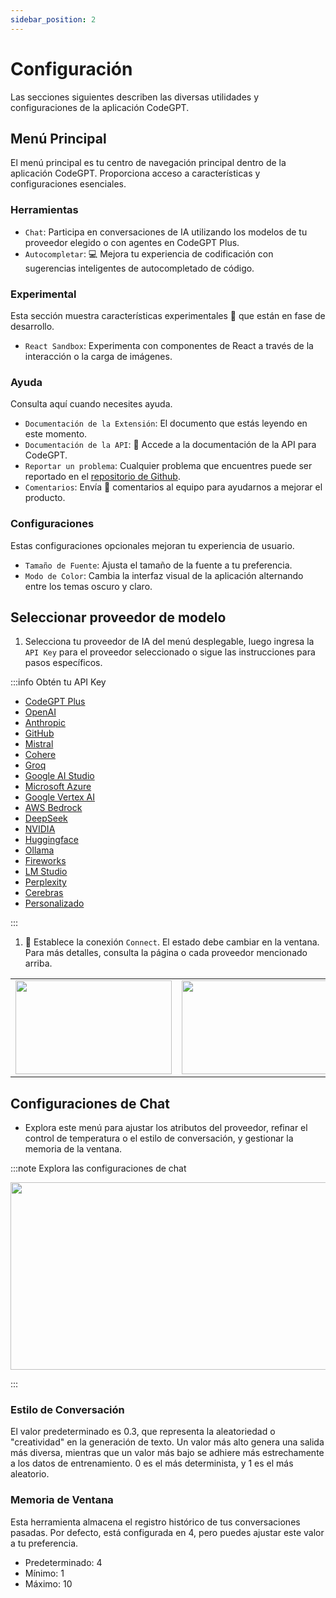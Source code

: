 ```yaml
---
sidebar_position: 2
---
```


# Configuración

Las secciones siguientes describen las diversas utilidades y configuraciones de la aplicación CodeGPT.

## Menú Principal

El menú principal es tu centro de navegación principal dentro de la aplicación CodeGPT. Proporciona acceso a características y configuraciones esenciales.

### Herramientas

- `Chat`: Participa en conversaciones de IA utilizando los modelos de tu proveedor elegido o con agentes en CodeGPT Plus.
- `Autocompletar`: 💻 Mejora tu experiencia de codificación con sugerencias inteligentes de autocompletado de código.

### Experimental

Esta sección muestra características experimentales 🧪 que están en fase de desarrollo.

- `React Sandbox`: Experimenta con componentes de React a través de la interacción o la carga de imágenes.

### Ayuda

Consulta aquí cuando necesites ayuda.

- `Documentación de la Extensión`: El documento que estás leyendo en este momento.
- `Documentación de la API`: 📝 Accede a la documentación de la API para CodeGPT.
- `Reportar un problema`: Cualquier problema que encuentres puede ser reportado en el [repositorio de Github](https://github.com/JudiniLabs/code-gpt-docs/issues).
- `Comentarios`: Envía 💌 comentarios al equipo para ayudarnos a mejorar el producto.

### Configuraciones

Estas configuraciones opcionales mejoran tu experiencia de usuario.

- `Tamaño de Fuente`: Ajusta el tamaño de la fuente a tu preferencia.
- `Modo de Color`: Cambia la interfaz visual de la aplicación alternando entre los temas oscuro y claro.

## Seleccionar proveedor de modelo

1. Selecciona tu proveedor de IA del menú desplegable, luego ingresa la `API Key` para el proveedor seleccionado o sigue las instrucciones para pasos específicos.

:::info Obtén tu API Key

- [CodeGPT Plus](/docs/tutorial-ai-providers/codegptplus_v2)
- [OpenAI](/docs/tutorial-ai-providers/openai)
- [Anthropic](/docs/tutorial-ai-providers/anthropic)
- [GitHub](/docs/tutorial-ai-providers/github_models)
- [Mistral](/docs/tutorial-ai-providers/mistral)
- [Cohere](/docs/tutorial-ai-providers/cohere)
- [Groq](/docs/tutorial-ai-providers/groq)
- [Google AI Studio](/docs/tutorial-ai-providers/google_studio)
- [Microsoft Azure](/docs/tutorial-ai-providers/microsoft-azure)
- [Google Vertex AI](/docs/tutorial-ai-providers/google_vertex)
- [AWS Bedrock](https://docs.codegpt.co/docs/tutorial-ai-providers/bedrock)
- [DeepSeek](/docs/tutorial-ai-providers/deepseek)
- [NVIDIA](/docs/tutorial-ai-providers/nvidia)
- [Huggingface](/docs/tutorial-ai-providers/huggingface)
- [Ollama](/docs/tutorial-ai-providers/ollama)
- [Fireworks](/docs/tutorial-ai-providers/fireworks)
- [LM Studio](/docs/tutorial-ai-providers/lmstudio)
- [Perplexity](/docs/tutorial-ai-providers/perplexity)
- [Cerebras](/docs/tutorial-ai-providers/cerebras)
- [Personalizado](/docs/tutorial-ai-providers/custom)

:::

1. 🔑 Establece la conexión `Connect`. El estado debe cambiar en la ventana. Para más detalles, consulta la página o cada proveedor mencionado arriba.

  <table>
    <tr>
      <td align="center">
        <img width="250" height="150" src="https://github.com/user-attachments/assets/0f562594-1023-44ce-beed-f2d5d9321fff" />
      </td>
      <td align="center">
        <img width="250" height="150" src="https://github.com/user-attachments/assets/a4230449-9148-44cb-b784-ed2835b519da" />
      </td>
    </tr>
  </table>

## Configuraciones de Chat

- Explora este menú para ajustar los atributos del proveedor, refinar el control de temperatura o el estilo de conversación, y gestionar la memoria de la ventana.

:::note Explora las configuraciones de chat

<p align="center"><img width="550" height="300" src="https://github.com/user-attachments/assets/d5971d49-a13a-472b-a0a2-601359154bf3"/></p>

:::

### Estilo de Conversación

El valor predeterminado es 0.3, que representa la aleatoriedad o "creatividad" en la generación de texto. Un valor más alto genera una salida más diversa, mientras que un valor más bajo se adhiere más estrechamente a los datos de entrenamiento. 0 es el más determinista, y 1 es el más aleatorio.

### Memoria de Ventana

Esta herramienta almacena el registro histórico de tus conversaciones pasadas. Por defecto, está configurada en 4, pero puedes ajustar este valor a tu preferencia.

- Predeterminado: 4
- Mínimo: 1
- Máximo: 10
